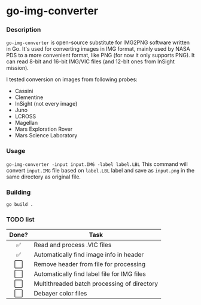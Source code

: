 # go-img-converter
### Description
`go-img-converter` is open-source substitute for IMG2PNG software written in Go. It's used for converting images in IMG format, mainly used by NASA PDS to a more convenient format, like PNG (for now it only supports PNG). It can read 8-bit and 16-bit IMG/VIC files (and 12-bit ones from InSight mission).

I tested conversion on images from following probes:
- Cassini
- Clementine
- InSight (not every image)
- Juno
- LCROSS
- Magellan
- Mars Exploration Rover
- Mars Science Laboratory

### Usage
`go-img-converter -input input.IMG -label label.LBL`
This command will convert `input.IMG` file based on `label.LBL` label and save as `input.png` in the same directory as original file.
### Building
`go build .`
### TODO list
Done? | Task
:---:| ---
✅| Read and process .VIC files
✅| Automatically find image info in header
⬜| Remove header from file for processing 
⬜️| Automatically find label file for IMG files
⬜️| Multithreaded batch processing of directory
⬜️| Debayer color files